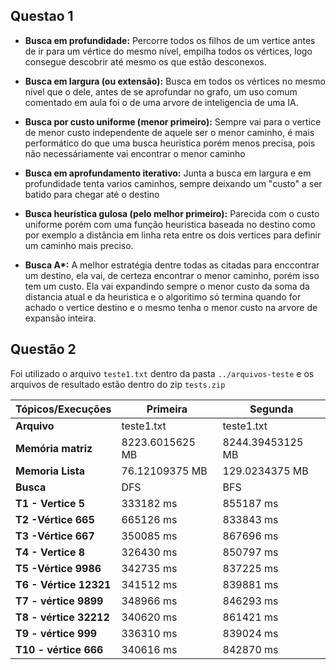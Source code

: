 ## Questao 1

- **Busca em profundidade:** Percorre todos os filhos de um vertice antes de ir para um vértice do mesmo nível, empilha todos os vértices, logo consegue descobrir até mesmo os que estão desconexos.

- **Busca em largura (ou extensão):** Busca em todos os vértices no mesmo nível que o dele, antes de se aprofundar no grafo, um uso comum comentado em aula foi o de uma arvore de inteligencia de uma IA.

- **Busca por custo uniforme (menor primeiro):** Sempre vai para o vertice de menor custo independente de aquele ser o menor caminho, é mais performático do que uma busca heuristica porém menos precisa, pois não necessáriamente vai encontrar o menor caminho
- **Busca em aprofundamento iterativo:** Junta a busca em largura e em profundidade tenta varios caminhos, sempre deixando um "custo" a ser batido para chegar até o destino
- **Busca heurística gulosa (pelo melhor primeiro):** Parecida com o custo uniforme porém com uma função heuristica baseada no destino como por exemplo a distância em linha reta entre os dois vertices para definir um caminho mais preciso.
- **Busca A\*:** A melhor estratégia dentre todas as citadas para enccontrar um destino, ela vai, de certeza encontrar o menor caminho, porém isso tem um custo. Ela vai expandindo sempre o menor custo da soma da distancia atual e da heuristica e o algoritimo só termina quando for achado o vertice destino e o mesmo tenha o menor custo na arvore de expansão inteira.


## Questão 2

Foi utilizado o arquivo `teste1.txt` dentro da pasta `../arquivos-teste` e os arquivos de resultado estão dentro do zip `tests.zip`

|**Tópicos/Execuções** |**Primeira**   |**Segunda**     |
|----------------------|---------------|----------------|
|**Arquivo**           |teste1.txt     |teste1.txt      |
|**Memória matriz**    |8223.6015625 MB|8244.39453125 MB|
|**Memoria Lista**     |76.12109375 MB |129.0234375 MB  |
|**Busca**             |DFS            |BFS             |
|**T1 - Vertice 5**    |333182 ms      |855187 ms       |
|**T2 -Vértice 665**   |665126 ms      |833843 ms       |
|**T3 -Vértice 667**   |350085 ms      |867696 ms       |
|**T4 - Vertice 8**    |326430 ms      |850797 ms       |
|**T5 -Vértice 9986**  |342735 ms      |837225 ms       |
|**T6 - Vértice 12321**|341512 ms      |839881 ms       |
|**T7 - vértice 9899** |348966 ms      |846293 ms       |
|**T8 - vértice 32212**|340620 ms      |861421 ms       |
|**T9 - vértice 999**  |336310 ms      |839024 ms       |
|**T10 - vértice 666** |340616 ms      |842870 ms       |
